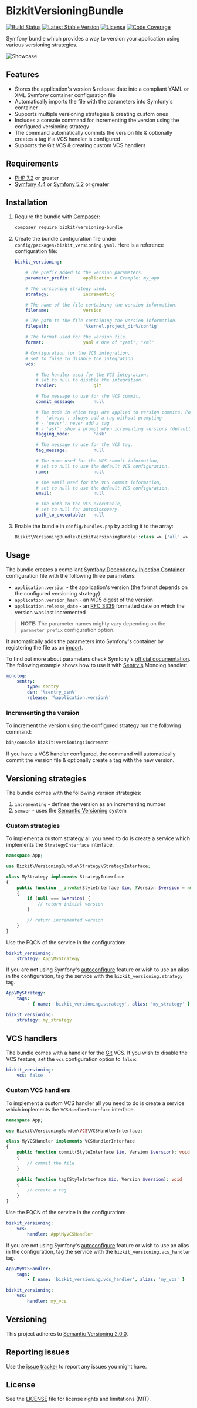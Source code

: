 # BizkitVersioningBundle

[![Build Status](https://github.com/HypeMC/versioning-bundle/workflows/Tests/badge.svg)](https://github.com/HypeMC/versioning-bundle/actions)
[![Latest Stable Version](https://poser.pugx.org/bizkit/versioning-bundle/v/stable)](https://packagist.org/packages/bizkit/versioning-bundle)
[![License](https://poser.pugx.org/bizkit/versioning-bundle/license)](https://packagist.org/packages/bizkit/versioning-bundle)
[![Code Coverage](https://codecov.io/gh/HypeMC/versioning-bundle/branch/1.x/graph/badge.svg)](https://codecov.io/gh/HypeMC/versioning-bundle)

Symfony bundle which provides a way to version your application using various versioning strategies.

![Showcase](showcase.gif)

## Features

* Stores the application's version & release date into a compliant YAML or XML Symfony container configuration file
* Automatically imports the file with the parameters into Symfony's container
* Supports multiple versioning strategies & creating custom ones
* Includes a console command for incrementing the version using the configured versioning strategy
* The command automatically commits the version file & optionally creates a tag if a VCS handler is configured
* Supports the Git VCS & creating custom VCS handlers

## Requirements

* [PHP 7.2](http://php.net/releases/7_2_0.php) or greater
* [Symfony 4.4](https://symfony.com/roadmap/4.4) or [Symfony 5.2](https://symfony.com/roadmap/5.2) or greater

## Installation

1. Require the bundle with [Composer](https://getcomposer.org/):

    ```sh
    composer require bizkit/versioning-bundle
    ```

1. Create the bundle configuration file under `config/packages/bizkit_versioning.yaml`. Here is a reference configuration file:

    ```yaml
    bizkit_versioning:

        # The prefix added to the version parameters.
        parameter_prefix:     application # Example: my_app

        # The versioning strategy used.
        strategy:             incrementing

        # The name of the file containing the version information.
        filename:             version

        # The path to the file containing the version information.
        filepath:             '%kernel.project_dir%/config'

        # The format used for the version file.
        format:               yaml # One of "yaml"; "xml"

        # Configuration for the VCS integration,
        # set to false to disable the integration.
        vcs:

            # The handler used for the VCS integration,
            # set to null to disable the integration.
            handler:              git

            # The message to use for the VCS commit.
            commit_message:       null

            # The mode in which tags are applied to version commits. Possible values are
            # - 'always': always add a tag without prompting
            # - 'never': never add a tag
            # - 'ask': show a prompt when icrementing versions (default)
            tagging_mode:         'ask'

            # The message to use for the VCS tag.
            tag_message:          null

            # The name used for the VCS commit information,
            # set to null to use the default VCS configuration.
            name:                 null

            # The email used for the VCS commit information,
            # set to null to use the default VCS configuration.
            email:                null

            # The path to the VCS executable,
            # set to null for autodiscovery.
            path_to_executable:   null
    ```

1. Enable the bundle in `config/bundles.php` by adding it to the array:

    ```php
    Bizkit\VersioningBundle\BizkitVersioningBundle::class => ['all' => true],
    ```

## Usage

The bundle creates a compliant [Symfony Dependency Injection Container](https://symfony.com/doc/4.4/components/dependency_injection.html)
configuration file with the following three parameters:

- `application.version` - the application's version (the format depends on the configured versioning strategy)
- `application.version_hash` - an MD5 digest of the version
- `application.release_date` - an [RFC 3339](https://tools.ietf.org/html/rfc3339) formatted date on which the version was last incremented

> **NOTE:** The parameter names mighty vary depending on the `parameter_prefix` configuration option.

It automatically adds the parameters into Symfony's container by registering the file as an [import](https://symfony.com/doc/4.4/service_container/import.html).

To find out more about parameters check Symfony's [official documentation](https://symfony.com/doc/4.4/configuration.html#configuration-parameters).
The following example shows how to use it with [Sentry's](https://sentry.io/) Monolog handler:

```yaml
monolog:
    sentry:
        type: sentry
        dsn: '%sentry_dsn%'
        release: '%application.version%'
```

### Incrementing the version

To increment the version using the configured strategy run the following command:

```sh
bin/console bizkit:versioning:increment
```

If you have a VCS handler configured, the command will automatically commit the version file
& optionally create a tag with the new version.

## Versioning strategies

The bundle comes with the following version strategies:

1. `incrementing` - defines the version as an incrementing number
1. `semver` - uses the [Semantic Versioning](https://semver.org/) system

### Custom strategies

To implement a custom strategy all you need to do is create a service which implements the `StrategyInterface` interface.

```php
namespace App;

use Bizkit\VersioningBundle\Strategy\StrategyInterface;

class MyStrategy implements StrategyInterface
{
    public function __invoke(StyleInterface $io, ?Version $version = null): Version
    {
        if (null === $version) {
            // return initial version
        }

        // return incremented version
    }
}
```

Use the FQCN of the service in the configuration:

```yaml
bizkit_versioning:
    strategy: App\MyStrategy
```

If you are not using Symfony's [autoconfigure](https://symfony.com/doc/4.4/service_container.html#the-autoconfigure-option)
feature or wish to use an alias in the configuration, tag the service with the `bizkit_versioning.strategy` tag.

```yaml
App\MyStrategy:
    tags:
        - { name: 'bizkit_versioning.strategy', alias: 'my_strategy' }

bizkit_versioning:
    strategy: my_strategy
```

## VCS handlers

The bundle comes with a handler for the [Git](https://git-scm.com/) VCS. If you wish to disable the VCS feature,
set the `vcs` configuration option to `false`:

```yaml
bizkit_versioning:
    vcs: false
```

### Custom VCS handlers

To implement a custom VCS handler all you need to do is create a service which implements the `VCSHandlerInterface` interface.

```php
namespace App;

use Bizkit\VersioningBundle\VCS\VCSHandlerInterface;

class MyVCSHandler implements VCSHandlerInterface
{
    public function commit(StyleInterface $io, Version $version): void
    {
        // commit the file
    }

    public function tag(StyleInterface $io, Version $version): void
    {
        // create a tag
    }
}
```

Use the FQCN of the service in the configuration:

```yaml
bizkit_versioning:
    vcs:
        handler: App\MyVCSHandler
```

If you are not using Symfony's [autoconfigure](https://symfony.com/doc/4.4/service_container.html#the-autoconfigure-option)
feature or wish to use an alias in the configuration, tag the service with the `bizkit_versioning.vcs_handler` tag.

```yaml
App\MyVCSHandler:
    tags:
        - { name: 'bizkit_versioning.vcs_handler', alias: 'my_vcs' }

bizkit_versioning:
    vcs:
        handler: my_vcs
```

## Versioning

This project adheres to [Semantic Versioning 2.0.0](http://semver.org/).

## Reporting issues

Use the [issue tracker](https://github.com/HypeMC/versioning-bundle/issues) to report any issues you might have.

## License

See the [LICENSE](LICENSE) file for license rights and limitations (MIT).
